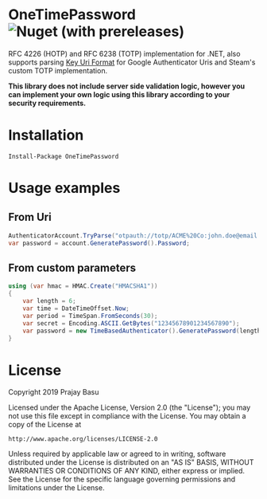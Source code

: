 # OneTimePassword ![Nuget (with prereleases)](https://img.shields.io/nuget/vpre/OneTimePassword)

RFC 4226 (HOTP) and RFC 6238 (TOTP) implementation for .NET, also supports parsing [Key Uri Format](https://github.com/google/google-authenticator/wiki/Key-Uri-Format) for Google Authenticator Uris and Steam's custom TOTP implementation.

**This library does not include server side validation logic, however you can implement your own logic using this library according to your security requirements.**

# Installation

```Install-Package OneTimePassword```

# Usage examples


## From Uri

``` csharp
AuthenticatorAccount.TryParse("otpauth://totp/ACME%20Co:john.doe@email.com?secret=HXDMVJECJJWSRB3HWIZR4IFUGFTMXBOZ&issuer=ACME%20Co&algorithm=SHA1&digits=6&period=30", out var account); 
var password = account.GeneratePassword().Password;
```
## From custom parameters

``` csharp
using (var hmac = HMAC.Create("HMACSHA1"))
{
    var length = 6;
    var time = DateTimeOffset.Now;
    var period = TimeSpan.FromSeconds(30);
    var secret = Encoding.ASCII.GetBytes("12345678901234567890");
    var password = new TimeBasedAuthenticator().GeneratePassword(length, hmac, secret, time, period).Password;
}

```

# License

Copyright 2019 Prajay Basu

Licensed under the Apache License, Version 2.0 (the "License");
you may not use this file except in compliance with the License.
You may obtain a copy of the License at

    http://www.apache.org/licenses/LICENSE-2.0

Unless required by applicable law or agreed to in writing, software
distributed under the License is distributed on an "AS IS" BASIS,
WITHOUT WARRANTIES OR CONDITIONS OF ANY KIND, either express or implied.
See the License for the specific language governing permissions and
limitations under the License.

